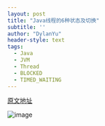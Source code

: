 ```yaml
---
layout: post
title: "Java线程的6种状态及切换"
subtitle: ''
author: "DylanYu"
header-style: text
tags:
  - Java
  - JVM
  - Thread
  - BLOCKED
  - TIMED_WAITING
---
```


<a href="https://blog.csdn.net/pange1991/article/details/53860651" target="_blank">原文地址</a>

 ![image](https://dylanblog.github.io/img/in-post/2018-11-15-jvm-thread.jpeg)